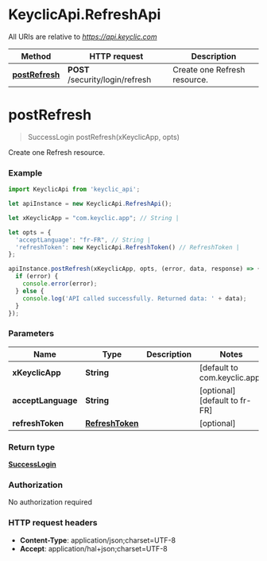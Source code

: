 # KeyclicApi.RefreshApi

All URIs are relative to *https://api.keyclic.com*

Method | HTTP request | Description
------------- | ------------- | -------------
[**postRefresh**](RefreshApi.md#postRefresh) | **POST** /security/login/refresh | Create one Refresh resource.


<a name="postRefresh"></a>
# **postRefresh**
> SuccessLogin postRefresh(xKeyclicApp, opts)

Create one Refresh resource.

### Example
```javascript
import KeyclicApi from 'keyclic_api';

let apiInstance = new KeyclicApi.RefreshApi();

let xKeyclicApp = "com.keyclic.app"; // String | 

let opts = { 
  'acceptLanguage': "fr-FR", // String | 
  'refreshToken': new KeyclicApi.RefreshToken() // RefreshToken | 
};

apiInstance.postRefresh(xKeyclicApp, opts, (error, data, response) => {
  if (error) {
    console.error(error);
  } else {
    console.log('API called successfully. Returned data: ' + data);
  }
});
```

### Parameters

Name | Type | Description  | Notes
------------- | ------------- | ------------- | -------------
 **xKeyclicApp** | **String**|  | [default to com.keyclic.app]
 **acceptLanguage** | **String**|  | [optional] [default to fr-FR]
 **refreshToken** | [**RefreshToken**](RefreshToken.md)|  | [optional] 

### Return type

[**SuccessLogin**](SuccessLogin.md)

### Authorization

No authorization required

### HTTP request headers

 - **Content-Type**: application/json;charset=UTF-8
 - **Accept**: application/hal+json;charset=UTF-8

